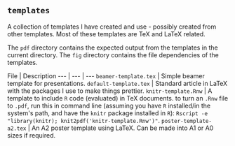 ## `templates`

A collection of templates I have created and use - possibly created from other templates. Most of these templates are TeX and LaTeX related.

The `pdf` directory contains the expected output from the templates in the current directory.
The `fig` directory contains the file dependencies of the templates.

File | Description
--- | --- | ---
`beamer-template.tex`  | Simple beamer template for presentations.
`default-template.tex`  | Standard article in LaTeX with the packages I use to make things prettier. 
`knitr-template.Rnw`  | A template to include `R` code (evaluated) in TeX documents. to turn an `.Rnw` file to `.pdf`, run this in command line (assuming you have `R` installed/in the system's path, and have the `knitr` package installed in `R`): `Rscript -e "library(knitr); knit2pdf('knitr-template.Rnw')"`.
`poster-template-a2.tex`  | An A2 poster template using LaTeX. Can be made into A1 or A0 sizes if required.



